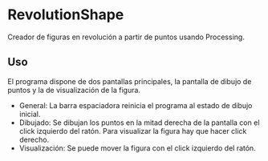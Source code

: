 # RevolutionShape
Creador de figuras en revolución a partir de puntos usando Processing.

## Uso
El programa dispone de dos pantallas principales, la pantalla de dibujo de puntos y la de visualización de la figura.
* General: La barra espaciadora reinicia el programa al estado de dibujo inicial.
* Dibujado: Se dibujan los puntos en la mitad derecha de la pantalla con el click izquierdo del ratón. Para visualizar la figura hay que hacer click derecho.
* Visualización: Se puede mover la figura con el click izquierdo del ratón.